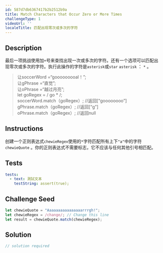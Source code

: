 ```yaml
---
id: 587d7db6367417b2b2512b9a
title: Match Characters that Occur Zero or More Times
challengeType: 1
videoUrl: ''
localeTitle: 匹配出现零次或多次的字符
---
```


## Description
<section id="description">最后一项挑战使用加<code>+</code>号来查找出现一次或多次的字符。还有一个选项可以匹配出现零次或多次的字符。执行此操作的字符是<code>asterisk</code>或<code>star</code> <code>asterisk</code> ： <code>*</code> 。 <blockquote>让soccerWord =“gooooooooal！”; <br>让gPhrase =“直觉”; <br>让oPhrase =“越过月亮”; <br> let goRegex = / go * /; <br> soccerWord.match（goRegex）; //返回[“goooooooo”] <br> gPhrase.match（goRegex）; //返回[“g”] <br> oPhrase.match（goRegex）; //返回null </blockquote></section>

## Instructions
<section id="instructions">创建一个正则表达式<code>chewieRegex</code>使用的<code>*</code>字符匹配所有上下<code>&quot;a&quot;</code>中的字符<code>chewieQuote</code> 。你的正则表达式不需要标志，它不应该与任何其他引号相匹配。 </section>

## Tests
<section id='tests'>

```yml
tests:
  - text: 測試文本
    testString: assert(true);

```

</section>

## Challenge Seed
<section id='challengeSeed'>

<div id='js-seed'>

```js
let chewieQuote = "Aaaaaaaaaaaaaaaarrrgh!";
let chewieRegex = /change/; // Change this line
let result = chewieQuote.match(chewieRegex);

```

</div>



</section>

## Solution
<section id='solution'>

```js
// solution required
```
</section>
